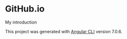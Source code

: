 # GitHub.io
My introduction

This project was generated with [Angular CLI](https://github.com/angular/angular-cli) version 7.0.6.

